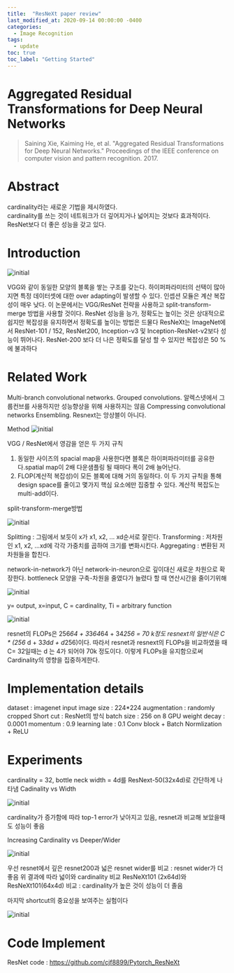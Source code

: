 ```yaml
---
title:  "ResNeXt paper review"
last_modified_at: 2020-09-14 00:00:00 -0400
categories: 
  - Image Recognition
tags:
  - update
toc: true
toc_label: "Getting Started"
---
```


# Aggregated Residual Transformations for Deep Neural Networks
> Saining Xie, Kaiming He, et al. "Aggregated Residual Transformations for Deep Neural Networks." Proceedings of the IEEE conference on computer vision and pattern recognition. 2017.

# Abstract
cardinality라는 새로운 기법을 제시하였다. <br>
cardinality를 쓰는 것이 네트워크가 더 깊어지거나 넓어지는 것보다 효과적이다.<br>
ResNet보다 더 좋은 성능을 갖고 있다.

# Introduction

![initial](https://user-images.githubusercontent.com/53032349/93086132-9ebcea00-f6d1-11ea-81a8-c8807a9c3276.png)

VGG와 같이 동일한 모양의 블록을 쌓는 구조를 갖는다.
하이퍼파라미터의 선택이 많아지면 특정 데이터셋에 대한 over adapting이 발생할 수 있다.
인셉션 모듈은 계산 복잡성이 매우 낮다.
이 논문에서는 VGG/ResNet 전략을 사용하고 split-transform-merge 방법을 사용할 것이다.
ResNet 성능을 능가, 정확도는 높이는 것은 상대적으로 쉽지만 복잡성을 유지하면서 정확도를 높이는 방법은 드물다
ResNeXt는 ImageNet에서 ResNet-101 / 152, ResNet200, Inception-v3 및 Inception-ResNet-v2보다 성능이 뛰어나다.
ResNet-200 보다 더 나은 정확도를 달성 할 수 있지만 복잡성은 50 %에 불과하다

# Related Work
Multi-branch convolutional networks.
Grouped convolutions. 알렉스넷에서 그룹컨브를 사용하지만 성능향상을 위해 사용하지는 않음
Compressing convolutional networks
Ensembling. Resnext는 앙상블이 아니다.

Method
![initial](https://user-images.githubusercontent.com/53032349/93086188-b3997d80-f6d1-11ea-99f0-4ee31aa948aa.png)

VGG / ResNet에서 영감을 얻은 두 가지 규칙
1. 동일한 사이즈의 spacial map을 사용한다면 블록은 하이퍼파라미터를 공유한다.spatial map이 2배 다운샘플링 될 때마다 폭이 2배 늘어난다.
2. FLOP(계산적 복잡성)이 모든 블록에 대해 거의 동일하다.
이 두 가지 규칙을 통해 design space를 줄이고 몇가지 핵심 요소에만 집중할 수 있다.
계산적 복잡도는  multi-add이다.

split-transform-merge방법

![initial](https://user-images.githubusercontent.com/53032349/93086789-9c0ec480-f6d2-11ea-9bdb-1a08a0b5b4ad.png)

Splitting : 그림에서 보듯이 x가 x1, x2, ... xd순서로 잘린다.
Transforming : 저차원인  x1, x2, ...xd에 각각 가중치를 곱하여 크기를 변화시킨다.
Aggregating : 변환된 저차원들을 합친다.

network-in-network가 아닌 network-in-neuron으로 깊이대신 새로운 차원으로 확장한다. 
bottleneck 모양을 구축-차원을 줄였다가 늘렸다 할 때 연산시간을 줄이기위해

![initial](https://user-images.githubusercontent.com/53032349/93086874-be084700-f6d2-11ea-9f43-dc05661d61ce.png)

y= output, x=input, C = cardinality, Ti = arbitrary function

![initial](https://user-images.githubusercontent.com/53032349/93086963-ded09c80-f6d2-11ea-8535-259f4bc946e0.png)

resnet의 FLOPs은 256*64 + 3*3*64*64 + 34*256 = 70 k정도
resnext의 일반식은  C * (256* d + 3*3*d*d + d*256)이다.
따라서 resnet과 resnext의 FLOPs을 비교하였을 때 C= 32일때는 d 는 4가 되어야 70k 정도이다. 이렇게 FLOPs을 유지함으로써 Cardinality의 영향을 집중하게한다.


# Implementation details
dataset : imagenet
input image size : 224*224
augmentation : randomly cropped
Short cut : ResNet의 방식
batch size : 256 on 8 GPU
weight decay : 0.0001
momentum : 0.9
learning late : 0.1
Conv block + Batch Normlization + ReLU

# Experiments

cardinality = 32, bottle neck width = 4d를 ResNext-50(32x4d)로 간단하게 나타냄 
Cadinality vs Width

![initial](https://user-images.githubusercontent.com/53032349/93087148-20f9de00-f6d3-11ea-9dd2-1c4eba55ea6b.png)

cardinality가 증가함에 따라 top-1 error가 낮아지고 있음, resnet과 비교해 보았을때도 성능이 좋음

Increasing Cardinality vs Deeper/Wider

![initial](https://user-images.githubusercontent.com/53032349/93087228-3cfd7f80-f6d3-11ea-9c94-2c88cfb358a2.png)

우선 resnet에서 깊은 resnet200과 넓은 resnet wider를 비교 : resnet wider가 더 좋음
위 결과에 따라 넓이와 cardinality 비교
ResNeXt101 (2x64d)와 ResNeXt101(64x4d) 비교 : cardinality가 높은 것이 성능이 더 졸음

마지막 shortcut의 중요성을 보여주는 실험이다

![initial](https://user-images.githubusercontent.com/53032349/93087291-51417c80-f6d3-11ea-8397-d428a04dea15.png)

# Code Implement
ResNet code : https://github.com/cjf8899/Pytorch_ResNeXt



















